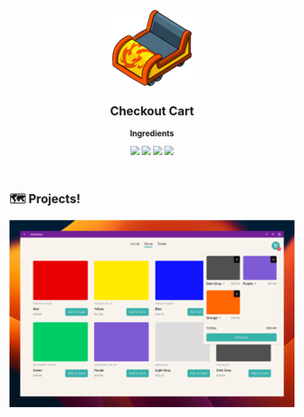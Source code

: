 <p align="center">
  <img width="140px" src="./public/cart.png" />
</p>
<h2 align="center">Checkout Cart</h2>
<p align="center"><b>Ingredients</b></p>
<p align="middle">
  <img src="https://img.shields.io/badge/language-ts-blue.svg?style=flat-square"/>
  <img src="https://img.shields.io/badge/library-react-61dafb.svg?style=flat-square"/>
  <img src="https://img.shields.io/badge/framework-framer--motion-blueviolet.svg?style=flat-square"/>
  <img src="https://img.shields.io/badge/styled-emotion-ff69b4.svg?style=flat-square"/>
</p>

<br />

## 🗺️ Projects!

<p align="center">
  <img src="./public/demo.png"/>
</p>

<p></p>
